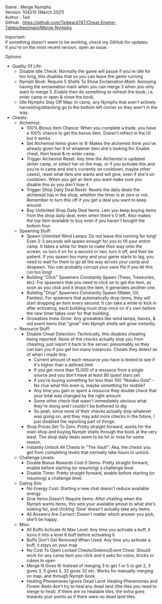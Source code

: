 Game   : Merge Nymphs  
Version: 104210 (March 2021)  
Author : Ted  
GitHub : https://github.com/Tedward747/Cheat-Engine-Tables/tree/main/Merge-Nymphs

Important:  
If something doesn't seem to be working, check my GitHub for updates.  
If you're on the most recent version, open an issue.  

Options:
  * Quality Of Life:
    * Disable Idle Check: Normally the game will pause if you're idle for too long, this disables that so you can leave the game running
    * Nymph Book: Require 5 Shells To Show Exclamation Mark: Annoying having the exclamation mark when you can merge 3 when you only want to merge 5. Enable then do something to refresh the book, i.e. enter camp or open &amp; close the book.
    * Idle Nymphs Stay Off Map: In camp, any Nymphs that aren't actively harvesting/attacking go to the bottom left corner so they aren't in the way.
  * Cheats:
    * Alchemist:
      * 100% Bonus Item Chance: When you complete a trade, you have a 100% chance to get the bonus item. Doesn't reflect in the UI but it works.
	  * Set Alchemist items given to 9: Makes the alchemist think you've already given her 9 of whatever item she's looking for. Enable cheat, then leave &amp; re-enter camp.
      * Trigger Alchemist Reset: Any time the Alchemist is updated (enter camp, or select her on the map, or if you activate this and you're in camp and she's currently on cooldown, maybe other cases), reset what item she wants and will give, even if she's on cooldown. When you get an item you want make sure you disable this so you don't lose it.
	  * Trigger Shop Daily Deal Reset: Resets the daily deals the alchemist has in the shop, whether the timer is at zero or not. Remember to turn this off if you get a deal you want to keep around.
	  * Buy Unlimited Shop Daily Deal Items: Lets you keep buying items from the shop daily deal, even when there's 0 left. Also makes the top item available to buy even if you haven't bought the bottom four.
    * Spawning Stuff:
	  * Spawn Unlimited Wind Lamps: Do not leave this running for long! Even 2-3 seconds will spawn enough for you to fill your entire camp. It takes a while for them to make their way onto the screen, so turn it on for a second or two, turn it off, and then be patient. If you spawn too many and your game starts to lag, you need to wait for them to go all the way across your camp and despawn. You can probably corrupt your save file if you let this run too long!
      * Building "Click" Spawners Constantly Spawn (Trees, Treasuries, etc): For spawners that you need to click on to get the item, as soon as you click and it drops the item, it generates another one.
	  * Building "Drop" Spawners Constantly Spawn (Water, Oil, Panties): For spawners that automatically drop items, they will start dropping an item every second. It can take a while to kick in after activating, each building must drop once on it's own before the new timer takes over for that building.
	  * Growables Insta-Grow: Any growables like wind lamps, leaves, & old event items that "grow" into Nymph shells will grow instantly.
	* Resource Stuff:
	  * Disable Cheat Detection: Technically, this disables cheating being reported.  None of the checks actually stop you from cheating, just report it back to the server, presumably so they can ban you if you get too many instances. Cheats they detect as of when I made this:
	    * Current amount of each resource you have is tested to see if it's higher than a defined limit
	    * If you get more than 15,000 of a resource from a single source and you don't have at least 80 quest stars yet
		* If you're buying something for less than 100 "Nutaku Gold" - No clue what this even is, maybe something for mobile?
		* Any time you gain or spent a resource they double check that your total was changed by the right amount
		* Some other check that wasn't immediately obvious what they're doing and I couldn't be bothered to dig
		* So yeah, since none of their checks actually stop whatever was going on, and they may add more checks in the future, I just disabled the reporting part of things.
	  * Shop Prices Set To Zero: Pretty straight forward, works for the main shop and buying Nymph shells through the book at the very least. The shop daily deals seem to be hit or miss for some reason.
	  * Instantly Unlock All Chests In "The Vault": Aka, the chests you get from completing levels that normally take hours to unlock.
	* Challenge Levels:
	  * Double Bonus Rewards Cost 0 Gems: Pretty straight forward, enable before starting (or resuming) a challenge level.
	  * Disable Timer: Pretty straight forward, enable before starting (or resuming) a challenge level.
    * Dating Sim:
      * No Energy Cost: Starting a new chat doesn't reduce available energy.
      * Give Items Doesn't Require Items: After chatting when the Nymph wants items, this sets your available amout to what she's looking for, and clicking 'Give' doesn't actually take any items.
      * All Answers Are Correct: Doesn't matter which answer you pick, she'll be happy.
	* Misc:
	  * All Buffs Activate At Max Level: Any time you activate a buff, it turns it into a level 8 buff before activating it
	  * Buffs Don't Get Removed When Used: Any time you activate a buff, it stays on your map
	  * No Cost To Open Locked Chests/Golems/Event Chest: Should work for any camp item you click and it asks for coins, bricks or rubies to open
	  * Merge N Gives N: Instead of merging 3 to get 1 or 5 to get 2, 3 gives 3, 5 gives 5, 32 gives 32 etc. Works for manually merging on map, and through Nymph book.
	  * Healing Pheremones Ignore Dead Land: Healing Pheremones and Flower Beds don't try to heal any dead land (the tiles you need to merge to heal). If there are no healable tiles, the extra goes towards your points as if there were no dead land tiles.
